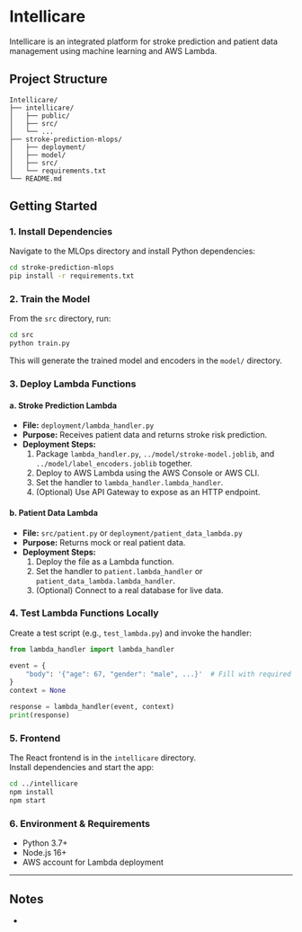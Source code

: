 # Intellicare

Intellicare is an integrated platform for stroke prediction and patient data management using machine learning and AWS Lambda.

## Project Structure

```
Intellicare/
├── intellicare/
│   ├── public/
│   ├── src/
│   └── ...
├── stroke-prediction-mlops/
│   ├── deployment/
│   ├── model/
│   ├── src/
│   └── requirements.txt
└── README.md
```

## Getting Started

### 1. Install Dependencies

Navigate to the MLOps directory and install Python dependencies:

```bash
cd stroke-prediction-mlops
pip install -r requirements.txt
```

### 2. Train the Model

From the `src` directory, run:

```bash
cd src
python train.py
```

This will generate the trained model and encoders in the `model/` directory.

### 3. Deploy Lambda Functions

#### a. Stroke Prediction Lambda

- **File:** `deployment/lambda_handler.py`
- **Purpose:** Receives patient data and returns stroke risk prediction.
- **Deployment Steps:**
  1. Package `lambda_handler.py`, `../model/stroke-model.joblib`, and `../model/label_encoders.joblib` together.
  2. Deploy to AWS Lambda using the AWS Console or AWS CLI.
  3. Set the handler to `lambda_handler.lambda_handler`.
  4. (Optional) Use API Gateway to expose as an HTTP endpoint.

#### b. Patient Data Lambda

- **File:** `src/patient.py` or `deployment/patient_data_lambda.py`
- **Purpose:** Returns mock or real patient data.
- **Deployment Steps:**
  1. Deploy the file as a Lambda function.
  2. Set the handler to `patient.lambda_handler` or `patient_data_lambda.lambda_handler`.
  3. (Optional) Connect to a real database for live data.

### 4. Test Lambda Functions Locally

Create a test script (e.g., `test_lambda.py`) and invoke the handler:

```python
from lambda_handler import lambda_handler

event = {
    "body": '{"age": 67, "gender": "male", ...}'  # Fill with required fields
}
context = None

response = lambda_handler(event, context)
print(response)
```

### 5. Frontend

The React frontend is in the `intellicare` directory.  
Install dependencies and start the app:

```bash
cd ../intellicare
npm install
npm start
```

### 6. Environment & Requirements

- Python 3.7+
- Node.js 16+
- AWS account for Lambda deployment

---

## Notes

-